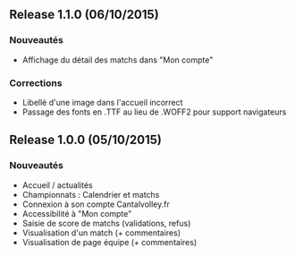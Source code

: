 ## Release 1.1.0 (06/10/2015)
### Nouveautés
 * Affichage du détail des matchs dans "Mon compte"
### Corrections
 * Libellé d'une image dans l'accueil incorrect
 * Passage des fonts en .TTF au lieu de .WOFF2 pour support navigateurs

## Release 1.0.0 (05/10/2015)
### Nouveautés
 * Accueil / actualités
 * Championnats : Calendrier et matchs
 * Connexion à son compte Cantalvolley.fr
 * Accessibilité à "Mon compte"
 * Saisie de score de matchs (validations, refus)
 * Visualisation d'un match (+ commentaires)
 * Visualisation de page équipe (+ commentaires)